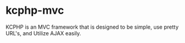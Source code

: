 # kcphp-mvc
KCPHP is an MVC framework that is designed to be simple, use pretty URL's, and Utilize AJAX easily.
